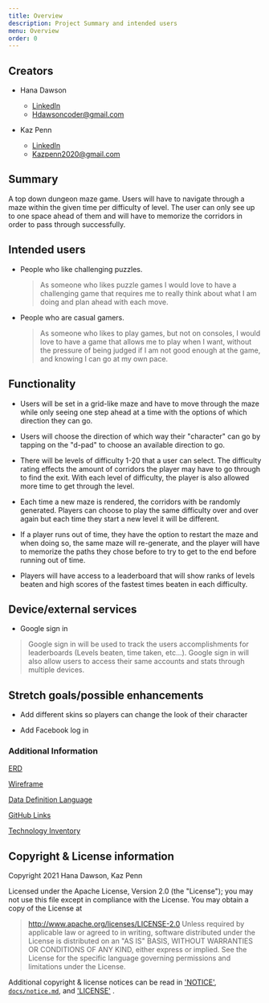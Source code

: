 ```yaml
---
title: Overview
description: Project Summary and intended users
menu: Overview
order: 0
---
```

## Creators

* Hana Dawson
  * [LinkedIn](https://www.linkedin.com/in/hanadawson/)
  * Hdawsoncoder@gmail.com
  
* Kaz Penn
  * [LinkedIn](https://www.linkedin.com/in/kasmir-penn-a11127206/)
  * Kazpenn2020@gmail.com
  

## Summary

A top down dungeon maze game. Users will have to navigate through a maze within the given time per difficulty of level. 
The user can only see up to one space ahead of them and will have to memorize the corridors in order to pass through successfully. 

## Intended users

* People who like challenging puzzles.

  >As someone who likes puzzle games I would love to have a challenging game that requires me to really think about what I am doing and plan ahead with each move. 
  
* People who are casual gamers.

  >As someone who likes to play games, but not on consoles, I would love to have a game that allows me to play when I want, without the pressure of being judged if I am not good enough at the game, and knowing I can go at my own pace.
  
## Functionality

* Users will be set in a grid-like maze and have to move through the maze while only seeing one step ahead at a time with the options of which direction they can go.

* Users will choose the direction of which way their "character" can go by tapping on the "d-pad" to choose an available direction to go.

* There will be levels of difficulty 1-20 that a user can select. The difficulty rating effects the amount of corridors the player may have to go through to find the exit. With each level of difficulty, the player is also allowed more time to get through the level.

* Each time a new maze is rendered, the corridors with be randomly generated. Players can choose to play the same difficulty over and over again but each time they start a new level it will be different.

* If a player runs out of time, they have the option to restart the maze and when doing so, the same maze will re-generate, and the player will have to memorize the paths they chose before to try to get to the end before running out of time.

* Players will have access to a leaderboard that will show ranks of levels beaten and high scores of the fastest times beaten in each difficulty.

## Device/external services

* Google sign in
>Google sign in will be used to track the users accomplishments for leaderboards (Levels beaten, time taken, etc...). Google sign in will also allow users to access their same accounts and stats through multiple devices.

## Stretch goals/possible enhancements

* Add different skins so players can change the look of their character

* Add Facebook log in

### Additional Information
[ERD](https://dungeon-run.github.io/erd)

[Wireframe](https://dungeon-run.github.io/wireframe)

[Data Definition Language](https://dungeon-run.github.io/ddl)

[GitHub Links](https://dungeon-run.github.io/github-links)

[Technology Inventory](https://dungeon-run.github.io/technology-inventory)

## Copyright & License information
Copyright 2021 Hana Dawson, Kaz Penn

Licensed under the Apache License, Version 2.0 (the "License");
you may not use this file except in compliance with the License.
You may obtain a copy of the License at

> <http://www.apache.org/licenses/LICENSE-2.0>
Unless required by applicable law or agreed to in writing, software
distributed under the License is distributed on an "AS IS" BASIS,
WITHOUT WARRANTIES OR CONDITIONS OF ANY KIND, either express or implied.
See the License for the specific language governing permissions and
limitations under the License.

Additional copyright & license notices can be read in ['NOTICE'](NOTICE), [`docs/notice.md`](docs/notice.md), and ['LICENSE'](LICENSE) . 
